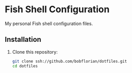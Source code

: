 # Fish Shell Configuration

My personal Fish shell configuration files.

## Installation

1. Clone this repository:
   ```bash
   git clone ssh://github.com/bobflorian/dotfiles.git
   cd dotfiles